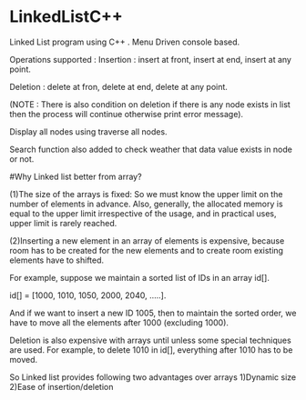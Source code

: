 # LinkedListC++
Linked List program using C++ . Menu Driven console based.

Operations supported : 
Insertion : insert at front, insert at end, insert at any point.

Deletion : delete at fron, delete at end, delete at any point.

(NOTE : There is also condition on deletion if there is any node exists in list then the process will continue otherwise print error message).

Display all nodes using traverse all nodes.

Search function also added to check weather that data value exists in node or not.

#Why Linked list better from array?

(1)The size of the arrays is fixed: So we must know the upper limit on the number of elements in advance. Also, generally, the allocated memory is equal to the upper limit irrespective of the usage, and in practical uses, upper limit is rarely reached.

(2)Inserting a new element in an array of elements is expensive, because room has to be created for the new elements and to create room existing elements have to shifted.

For example, suppose we maintain a sorted list of IDs in an array id[].

id[] = [1000, 1010, 1050, 2000, 2040, …..].

And if we want to insert a new ID 1005, then to maintain the sorted order, we have to move all the elements after 1000 (excluding 1000).

Deletion is also expensive with arrays until unless some special techniques are used. For example, to delete 1010 in id[], everything after 1010 has to be moved.

So Linked list provides following two advantages over arrays
1)Dynamic size
2)Ease of insertion/deletion
